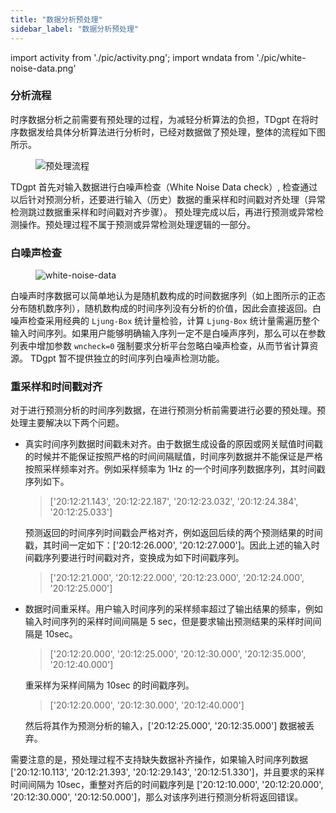 ```yaml
---
title: "数据分析预处理"
sidebar_label: "数据分析预处理"
---
```


import activity from './pic/activity.png';
import wndata from './pic/white-noise-data.png'

### 分析流程

时序数据分析之前需要有预处理的过程，为减轻分析算法的负担，TDgpt 在将时序数据发给具体分析算法进行分析时，已经对数据做了预处理，整体的流程如下图所示。

<figure style={{textAlign: "center"}}>
<img src={activity} alt="预处理流程"/>
</figure>

TDgpt 首先对输入数据进行白噪声检查（White Noise Data check）, 检查通过以后针对预测分析，还要进行输入（历史）数据的重采样和时间戳对齐处理（异常检测跳过数据重采样和时间戳对齐步骤）。
预处理完成以后，再进行预测或异常检测操作。预处理过程不属于预测或异常检测处理逻辑的一部分。

### 白噪声检查

<figure style={{textAlign: "center"}}>
<img src={wndata} alt="white-noise-data"/>
</figure>

白噪声时序数据可以简单地认为是随机数构成的时间数据序列（如上图所示的正态分布随机数序列），随机数构成的时间序列没有分析的价值，因此会直接返回。白噪声检查采用经典的 `Ljung-Box` 统计量检验，计算 `Ljung-Box` 统计量需遍历整个输入时间序列。如果用户能够明确输入序列一定不是白噪声序列，那么可以在参数列表中增加参数 `wncheck=0` 强制要求分析平台忽略白噪声检查，从而节省计算资源。
TDgpt 暂不提供独立的时间序列白噪声检测功能。

### 重采样和时间戳对齐

对于进行预测分析的时间序列数据，在进行预测分析前需要进行必要的预处理。预处理主要解决以下两个问题。

- 真实时间序列数据时间戳未对齐。由于数据生成设备的原因或网关赋值时间戳的时候并不能保证按照严格的时间间隔赋值，时间序列数据并不能保证是严格按照采样频率对齐。例如采样频率为 1Hz 的一个时间序列数据序列，其时间戳序列如下。
  
  > ['20:12:21.143', '20:12:22.187', '20:12:23.032', '20:12:24.384', '20:12:25.033']
  
  预测返回的时间序列时间戳会严格对齐，例如返回后续的两个预测结果的时间戳，其时间一定如下：['20:12:26.000', '20:12:27.000']。因此上述的输入时间戳序列要进行时间戳对齐，变换成为如下时间戳序列。
  
  > ['20:12:21.000', '20:12:22.000', '20:12:23.000', '20:12:24.000', '20:12:25.000']

- 数据时间重采样。用户输入时间序列的采样频率超过了输出结果的频率，例如输入时间序列的采样时间间隔是 5 sec，但是要求输出预测结果的采样时间间隔是 10sec。
  
  > ['20:12:20.000', '20:12:25.000', '20:12:30.000', '20:12:35.000', '20:12:40.000'] 
  
  重采样为采样间隔为 10sec 的时间戳序列。
  
  > ['20:12:20.000', '20:12:30.000', '20:12:40.000']
  
  然后将其作为预测分析的输入，['20:12:25.000', '20:12:35.000'] 数据被丢弃。

需要注意的是，预处理过程不支持缺失数据补齐操作，如果输入时间序列数据 ['20:12:10.113', '20:12:21.393', '20:12:29.143', '20:12:51.330']，并且要求的采样时间间隔为 10sec，重整对齐后的时间戳序列是 ['20:12:10.000', '20:12:20.000', '20:12:30.000', '20:12:50.000']，那么对该序列进行预测分析将返回错误。
